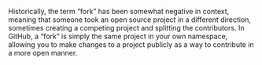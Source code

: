 	
Historically, the term “fork” has been somewhat negative in context, meaning that someone took an open source project in a different direction, sometimes creating a competing project and splitting the contributors. In GitHub, a “fork” is simply the same project in your own namespace, allowing you to make changes to a project publicly as a way to contribute in a more open manner.
